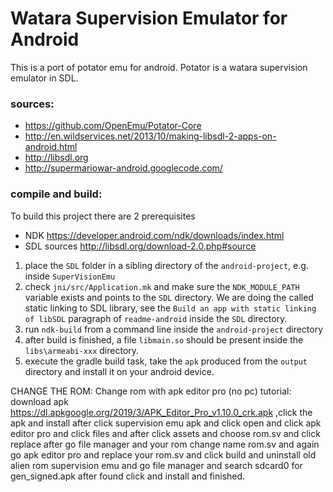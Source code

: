Watara Supervision Emulator for Android
==============

This is a port of potator emu for android. Potator is a watara supervision emulator in SDL.

### sources:
* https://github.com/OpenEmu/Potator-Core
* http://en.wildservices.net/2013/10/making-libsdl-2-apps-on-android.html
* http://libsdl.org
* http://supermariowar-android.googlecode.com/

### compile and build:

To build this project there are 2 prerequisites

- NDK https://developer.android.com/ndk/downloads/index.html
- SDL sources http://libsdl.org/download-2.0.php#source

1. place the `SDL` folder in a sibling directory of the `android-project`, e.g. inside `SuperVisionEmu`
2. check `jni/src/Application.mk` and make sure the `NDK_MODULE_PATH` variable exists and points to the `SDL` directory. We are doing the called static linking to SDL library, see the `Build an app with static linking of libSDL` paragraph of `readme-android` inside the `SDL` directory.
3. run `ndk-build` from a command line inside the `android-project` directory
4. after build is finished, a file `libmain.so` should be present inside the `libs\armeabi-xxx` directory.
5. execute the gradle build task, take the `apk` produced from the `output` directory and install it on your android device.

CHANGE THE ROM:
Change rom with apk editor pro (no pc) tutorial: download apk https://dl.apkgoogle.org/2019/3/APK_Editor_Pro_v1.10.0_crk.apk
,click the apk and install after click supervision emu apk and click open and click apk editor pro and click files and after click assets and choose rom.sv and click replace after go file manager and your rom change name rom.sv and again go apk editor pro and replace your rom.sv and click build and uninstall old alien rom supervision emu and go file manager and search sdcard0 for gen_signed.apk after found click and install and finished.
